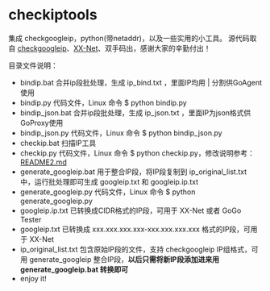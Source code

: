 checkiptools
============

集成 checkgoogleip，python(带netaddr)，以及一些实用的小工具。
源代码取自 [checkgoogleip](https://github.com/moonshawdo/checkgoogleip)、[XX-Net](https://github.com/XX-net/XX-Net)、双手码出，感谢大家的辛勤付出！


目录文件说明：
 * bindip.bat             合并ip段批处理，生成 ip_bind.txt ，里面IP均用 | 分割供GoAgent使用
 * bindip.py              代码文件，Linux 命令 $ python bindip.py
 * bindip_json.bat        合并ip段批处理，生成 ip_json.txt ，里面IP为json格式供GoProxy使用
 * bindip_json.py         代码文件，Linux 命令 $ python bindip_json.py
 * checkip.bat            扫描IP工具
 * checkip.py             代码文件，Linux 命令 $ python checkip.py，修改说明参考：[README2.md](https://github.com/xyuanmu/checkiptools/blob/master/README2.md)
 * generate_googleip.bat  用于整合IP段，将IP段复制到 ip_original_list.txt 中，运行批处理即可生成 googleip.txt 和 googleip.ip.txt
 * generate_googleip.py   代码文件，Linux 命令 $ python generate_googleip.py
 * googleip.ip.txt        已转换成CIDR格式的IP段，可用于 XX-Net 或者 GoGo Tester
 * googleip.txt           已转换成 xxx.xxx.xxx.xxx-xxx.xxx.xxx.xxx 格式的IP段，可用于 XX-Net
 * ip_original_list.txt   包含原始IP段的文件，支持 checkgoogleip IP组格式，可用 generate_googleip 整合IP段，**以后只需将新IP段添加进来用 generate_googleip.bat 转换即可**
 * enjoy it!
